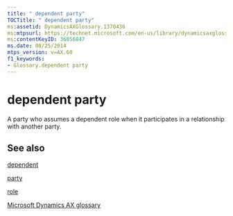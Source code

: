 ```yaml
---
title: " dependent party"
TOCTitle: " dependent party"
ms:assetid: DynamicsAXGlossary.1370436
ms:mtpsurl: https://technet.microsoft.com/en-us/library/dynamicsaxglossary.1370436(v=AX.60)
ms:contentKeyID: 36056847
ms.date: 08/25/2014
mtps_version: v=AX.60
f1_keywords:
- Glossary.dependent party
---
```


# dependent party

A party who assumes a dependent role when it participates in a relationship with another party.

## See also

[dependent](dependent.md)

[party](https://technet.microsoft.com/en-us/library/hh208669\(v=ax.60\))

[role](role.md)

[Microsoft Dynamics AX glossary](glossary/microsoft-dynamics-ax-glossary.md)

  


